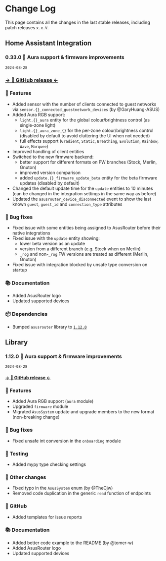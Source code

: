 # Change Log

This page contains all the changes in the last stable releases, including patch releases `x.x.V`.

## Home Assistant Integration

### 0.33.0 🚨 Aura support & firmware improvements

`2024-08-28`

### [→ 🐙 GitHub release ←](https://github.com/Vaskivskyi/ha-asusrouter/releases/tag/0.32.1)

### 🚀 Features

- Added sensor with the number of clients connected to guest networks via `sensor.{}_connected_guestnetwork_devices` (by @GaryHuang-ASUS)
- Added Aura RGB support:
  - `light.{}_aura` entity for the global colour/brightness control (as single-zone light)
  - `light.{}_aura_zone_{}` for the per-zone colour/brightness control (disabled by default to avoid cluttering the UI when not needed)
  - full effects support (`Gradient`, `Static`, `Breathing`, `Evolution`, `Rainbow`, `Wave`, `Marquee`)
- Improved handling of client entities
- Switched to the new firmware backend:
  - better support for different formats on FW branches (Stock, Merlin, Gnuton)
  - improved version comparison
  - added `update.{}_firmware_update_beta` entity for the beta firmware updates (disabled by default)
- Changed the default update time for the `update` entities to 10 minutes (can be changed in the integration settings in the same way as before)
- Updated the `asusrouter_device_disconnected` event to show the last known `guest`, `guest_id` and `connection_type` attributes

### 🐛 Bug fixes

- Fixed issue with some entities being assigned to AsusRouter before their native integrations
- Fixed issue with the `update` entity showing:
  - lower beta version as an update
  - version from a different branch (e.g. Stock when on Merlin)
  - `_rog` and non-`_rog` FW versions are treated as different (Merlin, Gnuton)
- Fixed issue with integration blocked by unsafe type conversion on startup

### 📚 Documentation

- Added AsusRouter logo
- Updated supported devices

### 📦 Dependencies

- Bumped `asusrouter` library to [`1.12.0`](https://github.com/Vaskivskyi/asusrouter/releases/tag/1.12.0)

## Library

### 1.12.0 🚨 Aura support & firmware improvements

`2024-08-28`

#### [→ 🐙 GitHub release ←](https://github.com/Vaskivskyi/asusrouter/releases/tag/1.12.0)

### 🚀 Features

- Added Aura RGB support (`aura` module)
- Upgraded `firmware` module
- Migrated `AsusSystem` update and upgrade members to the new format (non-breaking change)

### 🐛 Bug fixes

- Fixed unsafe int conversion in the `onboarding` module

### 🚨 Testing

- Added mypy type checking settings

### 🔨 Other changes

- Fixed typo in the `AsusSystem` enum (by @TheCjw)
- Removed code duplication in the generic `read` function of endpoints

### 🐣 GitHub

- Added templates for issue reports

### 📚 Documentation

- Added better code example to the README (by @tomer-w)
- Added AsusRouter logo
- Updated supported devices
